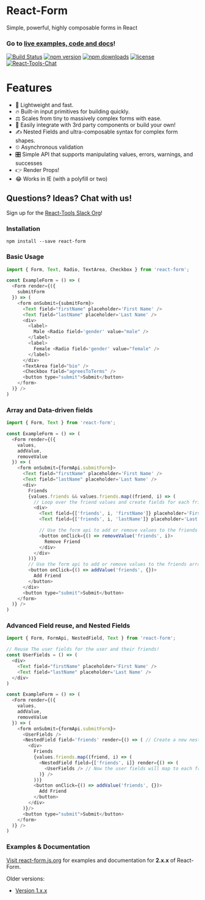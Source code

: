 # React-Form
Simple, powerful, highly composable forms in React

### Go to [live examples, code and docs](https://react-form.js.org)!

[![Build Status](https://travis-ci.org/react-tools/react-form.svg?branch=master)](https://travis-ci.org/react-tools/react-form)
[![npm version](https://img.shields.io/npm/v/react-form.svg)](https://www.npmjs.com/package/react-form)
[![npm downloads](https://img.shields.io/npm/dm/react-form.svg)](https://www.npmjs.com/package/react-form)
[![license](https://img.shields.io/github/license/mashape/apistatus.svg?maxAge=2592000)](https://github.com/react-tools/react-form/blob/master/LICENSE)
[![React-Tools-Chat](https://img.shields.io/badge/slack-react--chat-blue.svg)](https://react-chat-signup.herokuapp.com/)

# Features
- 🚀 Lightweight and fast.
- 🔥 Built-in input primitives for building quickly.
- ⚖️ Scales from tiny to massively complex forms with ease.
- 🚚 Easily integrate with 3rd party components or build your own!
- ✍️ Nested Fields and ultra-composable syntax for complex form shapes.
- ⏲ Asynchronous validation
- 🎛 Simple API that supports manipulating values, errors, warnings, and successes
- 👉 Render Props!
- 😂 Works in IE (with a polyfill or two)

## Questions? Ideas? Chat with us!
Sign up for the [React-Tools Slack Org](https://react-chat-signup.herokuapp.com/)!

### Installation
`npm install --save react-form`

### Basic Usage
```javascript
import { Form, Text, Radio, TextArea, Checkbox } from 'react-form';

const ExampleForm = () => (
  <Form render={({
    submitForm
  }) => (
    <form onSubmit={submitForm}>
      <Text field="firstName" placeholder='First Name' />
      <Text field="lastName" placeholder='Last Name' />
      <div>
        <label>
          Male <Radio field='gender' value="male" />
        </label>
        <label>
          Female <Radio field='gender' value="female" />
        </label>
      </div>
      <TextArea field="bio" />
      <Checkbox field="agreesToTerms" />
      <button type="submit">Submit</button>
    </form>
  )} />
)
```

### Array and Data-driven fields
```javascript
import { Form, Text } from 'react-form';

const ExampleForm = () => (
  <Form render={({
    values,
    addValue,
    removeValue
  }) => (
    <form onSubmit={formApi.submitForm}>
      <Text field="firstName" placeholder='First Name' />
      <Text field="lastName" placeholder='Last Name' />
      <div>
        Friends
        {values.friends && values.friends.map((friend, i) => (
          // Loop over the friend values and create fields for each friend
          <div>
            <Text field={['friends', i, 'firstName']} placeholder='First Name' />
            <Text field={['friends', i, 'lastName']} placeholder='Last Name' />

            // Use the form api to add or remove values to the friends array
            <button onClick={() => removeValue('friends', i)>
              Remove Friend
            </div>
          </div>
        ))}
        // Use the form api to add or remove values to the friends array
        <button onClick={() => addValue('friends', {})>
          Add Friend
        </button>
      </div>
      <button type="submit">Submit</button>
    </form>
  )} />
)
```

### Advanced Field reuse, and Nested Fields
```javascript
import { Form, FormApi, NestedField, Text } from 'react-form';

// Reuse The user fields for the user and their friends!
const UserFields = () => (
  <div>
    <Text field="firstName" placeholder='First Name' />
    <Text field="lastName" placeholder='Last Name' />
  </div>
)

const ExampleForm = () => (
  <Form render={({
    values,
    addValue,
    removeValue
  }) => (
    <form onSubmit={formApi.submitForm}>
      <UserFields />
      <NestedField field='friends' render={() => ( // Create a new nested field context
        <div>
          Friends
          {values.friends.map((friend, i) => (
            <NestedField field={['friends', i]} render={() => (
              <UserFields /> // Now the user fields will map to each friend!
            )} />
          ))}
          <button onClick={() => addValue('friends', {})>
            Add Friend
          </button>
        </div>
      )}/>
      <button type="submit">Submit</button>
    </form>
  )} />
)
```

### Examples & Documentation
[Visit react-form.js.org](https://react-form.js.org) for examples and documentation for **2.x.x** of React-Form.

Older versions:
* [Version 1.x.x](https://github.com/react-tools/react-form/tree/v1.3.0)
